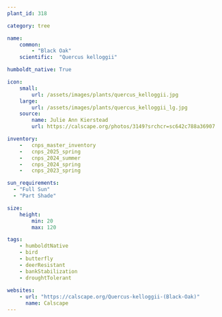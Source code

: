 ```yaml
---
plant_id: 318 

category: tree

name: 
    common:  
        - "Black Oak" 
    scientific:  "Quercus kelloggii"   

humboldt_native: True

icon: 
    small: 
        url: /assets/images/plants/quercus_kelloggii.jpg 
    large: 
        url: /assets/images/plants/quercus_kelloggii_lg.jpg
    source: 
        name: Julie Ann Kierstead 
        url: https://calscape.org/photos/3149?srchcr=sc642c788a36907 

inventory: 
    -   cnps_master_inventory
    -   cnps_2025_spring
    -   cnps_2024_summer
    -   cnps_2024_spring
    -   cnps_2023_spring

sun_requirements:
  - "Full Sun"
  - "Part Shade"

size:
    height: 
        min: 20 
        max: 120

tags:
    - humboldtNative
    - bird
    - butterfly
    - deerResistant 
    - bankStabilization
    - droughtTolerant
 
websites: 
    - url: "https://calscape.org/Quercus-kelloggii-(Black-Oak)"
      name: Calscape
---
```


